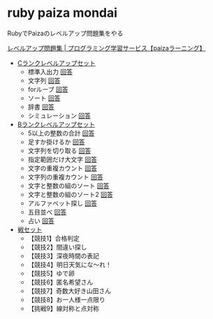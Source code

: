 # ruby paiza mondai

RubyでPaizaのレベルアップ問題集をやる

[レベルアップ問題集 | プログラミング学習サービス【paizaラーニング】](https://paiza.jp/works/mondai)

* [Cランクレベルアップセット](https://paiza.jp/works/mondai/c_rank_level_up_problems)
    * 標準入出力 [回答](cranklevelup/01.rb)
    * 文字列 [回答](cranklevelup/02.rb)
    * forループ [回答](cranklevelup/03.rb)
    * ソート [回答](cranklevelup/04.rb)
    * 辞書 [回答](cranklevelup/05.rb)
    * シミュレーション [回答](cranklevelup/06.rb)
* [Bランクレベルアップセット](https://paiza.jp/works/mondai/prob60/problem_index)
    * 5以上の整数の合計 [回答](branklevelup/01.rb)
    * 足すか掛けるか [回答](branklevelup/02.rb)
    * 文字列を切り取る [回答](branklevelup/03.rb)
    * 指定範囲だけ大文字 [回答](branklevelup/04.rb)
    * 文字の重複カウント [回答](branklevelup/05.rb)
    * 文字列の重複カウント [回答](branklevelup/06.rb)
    * 文字と整数の組のソート [回答](branklevelup/07.rb)
    * 文字と整数の組のソート2 [回答](branklevelup/08.rb)
    * アルファベット探し [回答](branklevelup/09.rb)
    * 五目並べ [回答](branklevelup/10.rb)
    * 占い [回答](branklevelup/11.rb)
* [戦セット](https://paiza.jp/works/mondai/warset/problem_index)
    * 【競技1】合格判定
    * 【競技2】間違い探し
    * 【競技3】深夜時間の表記
    * 【競技4】明日天気にな〜れ！
    * 【競技5】ゆで卵
    * 【競技6】匿名希望さん
    * 【競技7】奇数大好き山田さん
    * 【競技8】お一人様一点限り
    * 【挑戦9】線対称と点対称
